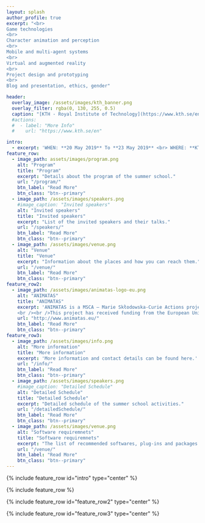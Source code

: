 ```yaml
---
layout: splash
author_profile: true
excerpt: "<br>
Game technologies
<br>
Character animation and perception
<br>
Mobile and multi-agent systems
<br>
Virtual and augmented reality
<br>
Project design and prototyping
<br>
Blog and presentation, ethics, gender"

header:
  overlay_image: /assets/images/kth_banner.png
  overlay_filter: rgba(0, 130, 255, 0.5)
  caption: "[KTH - Royal Institute of Technology](https://www.kth.se/en){:target='_blank'}"
  #actions:
  #  - label: "More Info"
  #    url: "https://www.kth.se/en"

intro: 
  - excerpt: 'WHEN: **20 May 2019** To **23 May 2019** <br> WHERE: **KTH - Royal Institute of Technology, Stockholm, Sweden**'
feature_row:
  - image_path: assets/images/program.png
    alt: "Program"
    title: "Program"
    excerpt: "Details about the program of the summer school."
    url: "/program/"
    btn_label: "Read More"
    btn_class: "btn--primary"
  - image_path: /assets/images/speakers.png
    #image_caption: "Invited speakers"
    alt: "Invited speakers"
    title: "Invited speakers"
    excerpt: "List of the invited speakers and their talks."
    url: "/speakers/"
    btn_label: "Read More"
    btn_class: "btn--primary"
  - image_path: /assets/images/venue.png
    alt: "Venue"
    title: "Venue"
    excerpt: "Information about the places and how you can reach them."
    url: "/venue/"
    btn_label: "Read More"
    btn_class: "btn--primary"
feature_row2:
  - image_path: /assets/images/animatas-logo-eu.png
    alt: "ANIMATAS"
    title: "ANIMATAS"
    excerpt: 'ANIMATAS is a MSCA – Marie Skłodowska-Curie Actions project that aims to give researchers the necessary skills and international experience for a successful career either in the public or the private sector. The project is an Innovative Training Network (MSCA ITN) implemented by a partnership high profile universities, research institutions and industrial research partners that are located in 8 different countries.
    <br /><br />This project has received funding from the European Union’s Horizon 2020 research and innovation programme under grant agreement No 765955.'
    url: "http://www.animatas.eu/"
    btn_label: "Read More"
    btn_class: "btn--primary"
feature_row3:
  - image_path: /assets/images/info.png
    alt: "More information"
    title: "More information"
    excerpt: 'More information and contact details can be found here.'
    url: "/info/"
    btn_label: "Read More"
    btn_class: "btn--primary"
  - image_path: /assets/images/speakers.png
    #image_caption: "Detailed Schedule"
    alt: "Detailed Schedule"
    title: "Detailed Schedule"
    excerpt: "Detailed schedule of the summer school activities."
    url: "/detailedSchedule/"
    btn_label: "Read More"
    btn_class: "btn--primary"
  - image_path: /assets/images/venue.png
    alt: "Software requiremnets"
    title: "Software requiremnets"
    excerpt: "The list of recommended softwares, plug-ins and packages which is better to be installed beofre attending the summer school."
    url: "/venue/"
    btn_label: "Read More"
    btn_class: "btn--primary"
---
```


{% include feature_row id="intro" type="center" %}

{% include feature_row %}

{% include feature_row id="feature_row2" type="center" %}

{% include feature_row id="feature_row3" type="center" %}
